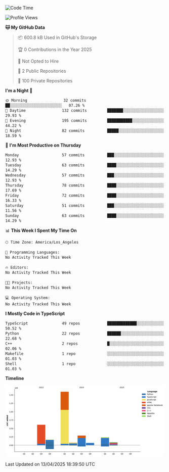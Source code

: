 <!--START_SECTION:waka-->
![Code Time](http://img.shields.io/badge/Code%20Time-64%20hrs%2058%20mins-blue)

![Profile Views](http://img.shields.io/badge/Profile%20Views-0-blue)

**🐱 My GitHub Data** 

> 📦 600.8 kB Used in GitHub's Storage 
 > 
> 🏆 0 Contributions in the Year 2025
 > 
> 🚫 Not Opted to Hire
 > 
> 📜 2 Public Repositories 
 > 
> 🔑 100 Private Repositories 
 > 
**I'm a Night 🦉** 

```text
🌞 Morning                32 commits          ██░░░░░░░░░░░░░░░░░░░░░░░   07.26 % 
🌆 Daytime                132 commits         ███████░░░░░░░░░░░░░░░░░░   29.93 % 
🌃 Evening                195 commits         ███████████░░░░░░░░░░░░░░   44.22 % 
🌙 Night                  82 commits          █████░░░░░░░░░░░░░░░░░░░░   18.59 % 
```
📅 **I'm Most Productive on Thursday** 

```text
Monday                   57 commits          ███░░░░░░░░░░░░░░░░░░░░░░   12.93 % 
Tuesday                  63 commits          ████░░░░░░░░░░░░░░░░░░░░░   14.29 % 
Wednesday                57 commits          ███░░░░░░░░░░░░░░░░░░░░░░   12.93 % 
Thursday                 78 commits          ████░░░░░░░░░░░░░░░░░░░░░   17.69 % 
Friday                   72 commits          ████░░░░░░░░░░░░░░░░░░░░░   16.33 % 
Saturday                 51 commits          ███░░░░░░░░░░░░░░░░░░░░░░   11.56 % 
Sunday                   63 commits          ████░░░░░░░░░░░░░░░░░░░░░   14.29 % 
```


📊 **This Week I Spent My Time On** 

```text
🕑︎ Time Zone: America/Los_Angeles

💬 Programming Languages: 
No Activity Tracked This Week

🔥 Editors: 
No Activity Tracked This Week

🐱‍💻 Projects: 
No Activity Tracked This Week

💻 Operating System: 
No Activity Tracked This Week
```

**I Mostly Code in TypeScript** 

```text
TypeScript               49 repos            █████████████░░░░░░░░░░░░   50.52 % 
Python                   22 repos            ██████░░░░░░░░░░░░░░░░░░░   22.68 % 
C++                      2 repos             █░░░░░░░░░░░░░░░░░░░░░░░░   02.06 % 
Makefile                 1 repo              ░░░░░░░░░░░░░░░░░░░░░░░░░   01.03 % 
Shell                    1 repo              ░░░░░░░░░░░░░░░░░░░░░░░░░   01.03 % 
```



**Timeline**

![Lines of Code chart](https://raw.githubusercontent.com/hassanxelamin/hassanxelamin/main/assets/bar_graph.png)


 Last Updated on 13/04/2025 18:39:50 UTC
<!--END_SECTION:waka-->

<!--
**hassanxelamin/hassanxelamin** is a ✨ _special_ ✨ repository because its `README.md` (this file) appears on your GitHub profile.

Here are some ideas to get you started:

- 🔭 I’m currently working on ...
- 🌱 I’m currently learning ...
- 👯 I’m looking to collaborate on ...
- 🤔 I’m looking for help with ...
- 💬 Ask me about ...
- 📫 How to reach me: ...
- 😄 Pronouns: ...
- ⚡ Fun fact: ...
-->
